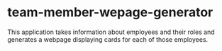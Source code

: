 # team-member-wepage-generator

This application takes information about employees and their roles and generates a webpage displaying cards for each of those employees.